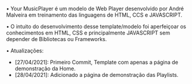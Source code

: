 • Your MusicPlayer é um modelo de Web Player desenvolvido por André Malveira em treinamento das linguagens de HTML, CCS e JAVASCRIPT. 

• O intuito do desenvolvimento desse template/modelo foi aperfeiçoar os conhecimentos em HTML, CSS e principalmente JAVASCRIPT sem depender de Bibliotecas ou Frameworks.


• Atualizações:
  - [27/04/2021]: Primeiro Commit, Template com apenas a página de demonstração da Home.
  - [28/04/2021]: Adicionado a página de demonstração das Playlists.
  